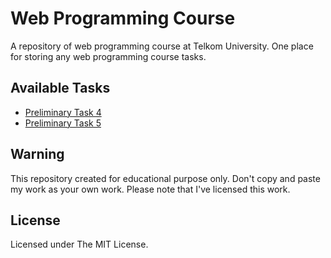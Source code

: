 # Web Programming Course

A repository of web programming course at Telkom University.
One place for storing any web programming course tasks.

## Available Tasks

- [Preliminary Task 4](tp/tp4)
- [Preliminary Task 5](tp/tp5)

## Warning

This repository created for educational purpose only.
Don't copy and paste my work as your own work.
Please note that I've licensed this work.

## License

Licensed under The MIT License.

